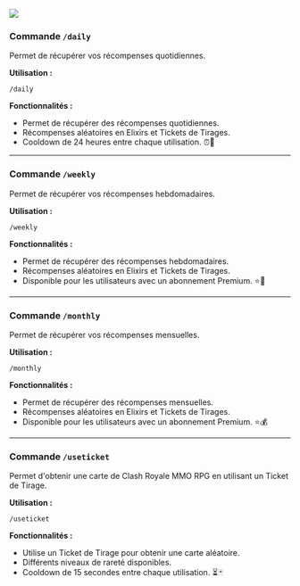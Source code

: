 ![](https://media.discordapp.net/attachments/1200898369502068807/1233502529719894099/recompenses.banner.png?ex=662d5440&is=662c02c0&hm=1e28798b6eccd95281f864970610582b788fe7d786923a3257d9817ff54d857d&=&format=webp&quality=lossless&width=720&height=405)

### Commande `/daily`

Permet de récupérer vos récompenses quotidiennes.

**Utilisation :**

`/daily`

**Fonctionnalités :**
- Permet de récupérer des récompenses quotidiennes.
- Récompenses aléatoires en Elixirs et Tickets de Tirages.
- Cooldown de 24 heures entre chaque utilisation. ⏰🎁

---

### Commande `/weekly`

Permet de récupérer vos récompenses hebdomadaires.

**Utilisation :**

`/weekly`


**Fonctionnalités :**
- Permet de récupérer des récompenses hebdomadaires.
- Récompenses aléatoires en Elixirs et Tickets de Tirages.
- Disponible pour les utilisateurs avec un abonnement Premium. ⭐💎

---

### Commande `/monthly`

Permet de récupérer vos récompenses mensuelles.

**Utilisation :**

`/monthly`

**Fonctionnalités :**
- Permet de récupérer des récompenses mensuelles.
- Récompenses aléatoires en Elixirs et Tickets de Tirages.
- Disponible pour les utilisateurs avec un abonnement Premium. ⭐💰

---

### Commande `/useticket`

Permet d'obtenir une carte de Clash Royale MMO RPG en utilisant un Ticket de Tirage.

**Utilisation :**

`/useticket`


**Fonctionnalités :**
- Utilise un Ticket de Tirage pour obtenir une carte aléatoire.
- Différents niveaux de rareté disponibles.
- Cooldown de 15 secondes entre chaque utilisation. ⏳🃏


